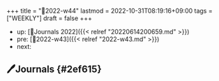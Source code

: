 +++
title = "📓2022-w44"
lastmod = 2022-10-31T08:19:16+09:00
tags = ["WEEKLY"]
draft = false
+++

-   up: [📅Journals 2022]({{< relref "20220614200659.md" >}})
-   pre: [📓2022-w43]({{< relref "2022-w43.md" >}})
-   next:


## 🖊Journals {#2ef615}

